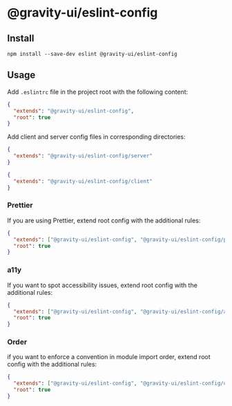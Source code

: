# @gravity-ui/eslint-config

## Install

```
npm install --save-dev eslint @gravity-ui/eslint-config
```

## Usage

Add `.eslintrc` file in the project root with the following content:

```json
{
  "extends": "@gravity-ui/eslint-config",
  "root": true
}
```

Add client and server config files in corresponding directories:

```json
{
  "extends": "@gravity-ui/eslint-config/server"
}
```

```json
{
  "extends": "@gravity-ui/eslint-config/client"
}
```

### Prettier

If you are using Prettier, extend root config with the additional rules:

```json
{
  "extends": ["@gravity-ui/eslint-config", "@gravity-ui/eslint-config/prettier"],
  "root": true
}
```

### a11y

If you want to spot accessibility issues, extend root config with the additional rules:

```json
{
  "extends": ["@gravity-ui/eslint-config", "@gravity-ui/eslint-config/a11y"],
  "root": true
}
```

### Order

if you want to enforce a convention in module import order, extend root config with the additional rules:

```json
{
  "extends": ["@gravity-ui/eslint-config", "@gravity-ui/eslint-config/order"],
  "root": true
}
```
